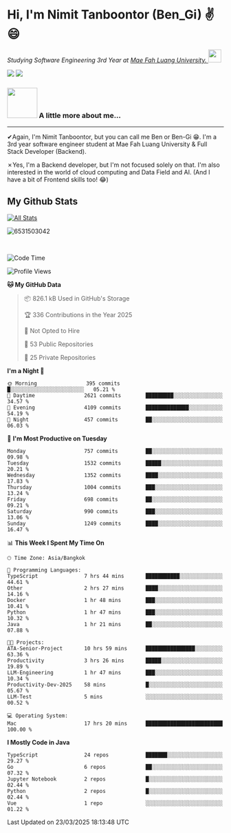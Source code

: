 # Hi, I'm Nimit Tanboontor (Ben_Gi) ✌😄
<p><em>Studying Software Engineering 3rd Year at <a href="https://en.mfu.ac.th/home.html"> Mae Fah Luang University.
</a><img src="https://media.giphy.com/media/WUlplcMpOCEmTGBtBW/giphy.gif" width="30"> </em></p>


[![](https://img.shields.io/badge/linkedin-%230077B5.svg?style=for-the-badge&logo=linkedin)]([https://www.linkedin.com/in/thanaphoom-babparn/](https://www.linkedin.com/in/nimit-tanbooutor-798139246/))
[![](https://img.shields.io/badge/Medium-12100E?style=for-the-badge&logo=medium&logoColor=white)](https://medium.com/@nimittanbooutor)

### <img src="https://media.giphy.com/media/VgCDAzcKvsR6OM0uWg/giphy.gif" width="70"> A little more about me...  

<hr> <!-- Horizontal line -->

&#10004;Again, I'm Nimit Tanboontor, but you can call me Ben or Ben-Gi 😁. I'm a 3rd year software engineer student at Mae Fah Luang University & Full Stack Developer (Backend).

&#10007;Yes, I'm a Backend developer, but I'm not focused solely on that. I'm also interested in the world of cloud computing and Data Field and AI. (And I have a bit of Frontend skills too! 😂)


## My Github Stats

[![All Stats](https://github-readme-stats.vercel.app/api?username=6531503042&show_icons=true&theme=algolia)](https://github.com/6531503042)

<p><img align="center" src="https://github-readme-streak-stats.herokuapp.com/?user=6531503042&" alt="6531503042" /></p>

<br />


<!--START_SECTION:waka-->
![Code Time](http://img.shields.io/badge/Code%20Time-389%20hrs%2036%20mins-blue)

![Profile Views](http://img.shields.io/badge/Profile%20Views-4-blue)

**🐱 My GitHub Data** 

> 📦 826.1 kB Used in GitHub's Storage 
 > 
> 🏆 336 Contributions in the Year 2025
 > 
> 🚫 Not Opted to Hire
 > 
> 📜 53 Public Repositories 
 > 
> 🔑 25 Private Repositories 
 > 
**I'm a Night 🦉** 

```text
🌞 Morning                395 commits         █░░░░░░░░░░░░░░░░░░░░░░░░   05.21 % 
🌆 Daytime                2621 commits        █████████░░░░░░░░░░░░░░░░   34.57 % 
🌃 Evening                4109 commits        ██████████████░░░░░░░░░░░   54.19 % 
🌙 Night                  457 commits         ██░░░░░░░░░░░░░░░░░░░░░░░   06.03 % 
```
📅 **I'm Most Productive on Tuesday** 

```text
Monday                   757 commits         ██░░░░░░░░░░░░░░░░░░░░░░░   09.98 % 
Tuesday                  1532 commits        █████░░░░░░░░░░░░░░░░░░░░   20.21 % 
Wednesday                1352 commits        ████░░░░░░░░░░░░░░░░░░░░░   17.83 % 
Thursday                 1004 commits        ███░░░░░░░░░░░░░░░░░░░░░░   13.24 % 
Friday                   698 commits         ██░░░░░░░░░░░░░░░░░░░░░░░   09.21 % 
Saturday                 990 commits         ███░░░░░░░░░░░░░░░░░░░░░░   13.06 % 
Sunday                   1249 commits        ████░░░░░░░░░░░░░░░░░░░░░   16.47 % 
```


📊 **This Week I Spent My Time On** 

```text
🕑︎ Time Zone: Asia/Bangkok

💬 Programming Languages: 
TypeScript               7 hrs 44 mins       ███████████░░░░░░░░░░░░░░   44.61 % 
Other                    2 hrs 27 mins       ████░░░░░░░░░░░░░░░░░░░░░   14.16 % 
Docker                   1 hr 48 mins        ███░░░░░░░░░░░░░░░░░░░░░░   10.41 % 
Python                   1 hr 47 mins        ███░░░░░░░░░░░░░░░░░░░░░░   10.32 % 
Java                     1 hr 21 mins        ██░░░░░░░░░░░░░░░░░░░░░░░   07.88 % 

🐱‍💻 Projects: 
ATA-Senior-Project       10 hrs 59 mins      ████████████████░░░░░░░░░   63.36 % 
Productivity             3 hrs 26 mins       █████░░░░░░░░░░░░░░░░░░░░   19.89 % 
LLM-Engineering          1 hr 47 mins        ███░░░░░░░░░░░░░░░░░░░░░░   10.34 % 
Productivity-Dev-2025    58 mins             █░░░░░░░░░░░░░░░░░░░░░░░░   05.67 % 
LLM-Test                 5 mins              ░░░░░░░░░░░░░░░░░░░░░░░░░   00.52 % 

💻 Operating System: 
Mac                      17 hrs 20 mins      █████████████████████████   100.00 % 
```

**I Mostly Code in Java** 

```text
TypeScript               24 repos            ███████░░░░░░░░░░░░░░░░░░   29.27 % 
Go                       6 repos             ██░░░░░░░░░░░░░░░░░░░░░░░   07.32 % 
Jupyter Notebook         2 repos             █░░░░░░░░░░░░░░░░░░░░░░░░   02.44 % 
Python                   2 repos             █░░░░░░░░░░░░░░░░░░░░░░░░   02.44 % 
Vue                      1 repo              ░░░░░░░░░░░░░░░░░░░░░░░░░   01.22 % 
```




 Last Updated on 23/03/2025 18:13:48 UTC
<!--END_SECTION:waka-->
